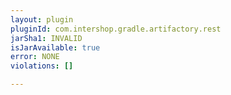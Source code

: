 ```yaml
---
layout: plugin
pluginId: com.intershop.gradle.artifactory.rest
jarSha1: INVALID
isJarAvailable: true
error: NONE
violations: []

---
```

